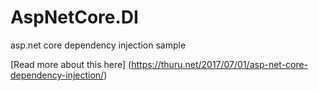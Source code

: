 # AspNetCore.DI
asp.net core dependency injection sample

[Read more about this here] (https://thuru.net/2017/07/01/asp-net-core-dependency-injection/)
